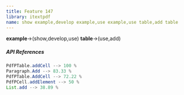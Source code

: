 ```yaml
---
title: Feature 147
library: itextpdf
name: show example,develop example,use example,use table,add table
---
```


**example**->(show,develop,use) **table**->(use,add) 

##### API References

```java
PdfPTable.addCell --> 100 %
Paragraph.Add --> 83.33 %
PdfPTable.AddCell --> 72.22 %
PdfPCell.addElement --> 50 %
List.add --> 38.89 %
```
